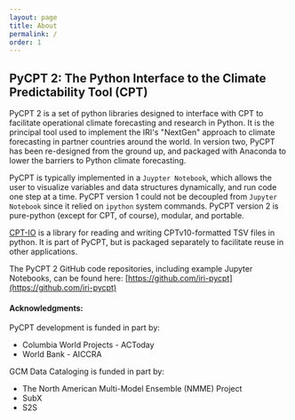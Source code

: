 ```yaml
---
layout: page
title: About
permalink: /
order: 1
---
```


## PyCPT 2: The Python Interface to the Climate Predictability Tool (CPT)

PyCPT 2 is a set of python libraries designed to interface with CPT to facilitate operational climate forecasting and research in Python. It is the principal tool used to implement the IRI's "NextGen" approach to climate forecasting in partner countries around the world. In version two, PyCPT has been re-designed from the ground up, and packaged with Anaconda to lower the barriers to Python climate forecasting. 

PyCPT is typically implemented in a ```Juypter Notebook```, which allows the user to visualize variables and data structures dynamically, and run code one step at a time. PyCPT version 1 could not be decoupled from ```Jupyter Notebook``` since it relied on ```ipython``` system commands. PyCPT version 2 is pure-python (except for CPT, of course), modular, and portable.

[CPT-IO](https://iri-pycpt.github.io/cpt-io) is a library for reading and writing CPTv10-formatted TSV files in python. It is part of PyCPT, but is packaged separately to facilitate reuse in other applications.

The PyCPT 2 GitHub code repositories, including example Jupyter Notebooks, can be found here: [https://github.com/iri-pycpt](https://github.com/iri-pycpt)

#### Acknowledgments: 

PyCPT development is funded in part by: 
 - Columbia World Projects - ACToday
 - World Bank - AICCRA 

GCM Data Cataloging is funded in part by: 
 - The North American Multi-Model Ensemble (NMME) Project
 - SubX
 - S2S






